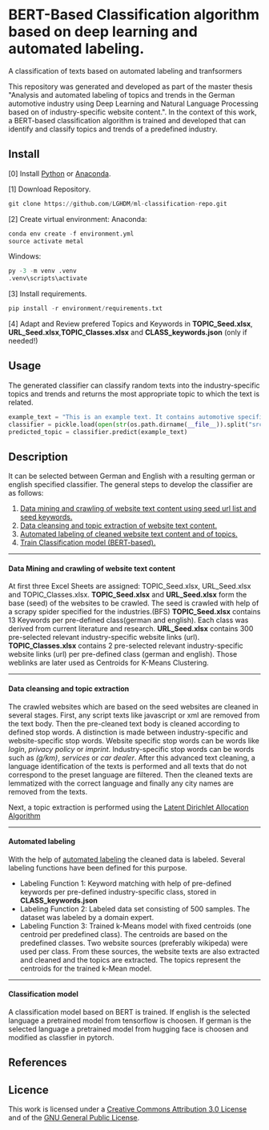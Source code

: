 # BERT-Based Classification algorithm based on deep learning and automated labeling.
A classification of texts based on automated labeling and tranfsormers

This repository was generated and developed as part of the master thesis "Analysis and automated labeling of topics and trends in the German
automotive industry using Deep Learning and Natural Language Processing based on of industry-specific website content.".
In the context of this work, a BERT-based classification algorithm is trained and developed that can identify and classify topics and trends of a predefined industry.

## Install
[0] Install [Python](https://www.python.org/downloads/release/python-3111/) or [Anaconda](https://www.anaconda.com/products/distribution).

[1] Download Repository.
```python
git clone https://github.com/LGHDM/ml-classification-repo.git
```

[2] Create virtual environment:
Anaconda:
```python
conda env create -f environment.yml
source activate metal
```
Windows:
```python
py -3 -m venv .venv
.venv\scripts\activate
```

[3] Install requirements.
```python
pip install -r environment/requirements.txt
```

[4] Adapt and Review prefered Topics and Keywords in **TOPIC_Seed.xlsx**, **URL_Seed.xlsx**,**TOPIC_Classes.xlsx** and **CLASS_keywords.json** (only if needed!)


## Usage
The generated classifier can classify random texts into the industry-specific topics and trends and returns the most appropriate topic to which the text is related. 
```python
example_text = "This is an example text. It contains automotive specific words like battery, electrical, loading station, autonomic driving and many more car words."
classifier = pickle.load(open(str(os.path.dirname(__file__)).split("src")[0] + r"models/classifier.pkl", 'rb')) 
predicted_topic = classifier.predict(example_text)
```

## Description
It can be selected between German and English with a resulting german or english specified classifier.
The general steps to develop the classifier are as follows:

   1. [Data mining and crawling of website text content using seed url list and seed keywords.](#data-mining-and-crawling-of-website-text-content)
   2. [Data cleansing and topic extraction of website text content.](#data-cleansing-and-topic-extraction)
   3. [Automated labeling of cleaned website text content and of topics.](#automated-labeling)
   4. [Train Classification model (BERT-based).](#classification-model)

***
#### Data Mining and crawling of website text content

   At first three Excel Sheets are assigned: TOPIC_Seed.xlsx, URL_Seed.xlsx and TOPIC_Classes.xlsx.
   **TOPIC_Seed.xlsx** and **URL_Seed.xlsx** form the base (seed) of the websites to be crawled. The seed is crawled with help of a scrapy spider specified for the industries.(BFS)
   **TOPIC_Seed.xlsx** contains 13 Keywords per pre-defined class(german and english). Each class was derived from current literature and research.
   **URL_Seed.xlsx** contains 300 pre-selected relevant industry-specific website links (url). 
   **TOPIC_Classes.xlsx** contains 2 pre-selected relevant industry-specific website links (url) per pre-defined class (german and english). Those weblinks are later used as Centroids for K-Means Clustering.
***
#### Data cleansing and topic extraction

   The crawled websites which are based on the seed websites are cleaned in several stages.
   First, any script texts like javascript or xml are removed from the text body. Then the pre-cleaned text body is cleaned according to defined stop words. A distinction is made between industry-specific and website-specific stop words. Website specific stop words can be words like *login*, *privacy policy* or *imprint*. Industry-specific stop words can be words such as *(g/km)*, *services* or *car dealer*. After this advanced text cleaning, a language identification of the texts is performed and all texts that do not correspond to the preset language are filtered. Then the cleaned texts are lemmatized with the correct language and finally any city names are removed from the texts. 

   Next, a topic extraction is performed using the [Latent Dirichlet Allocation Algorithm](https://scikit-learn.org/stable/modules/generated/sklearn.decomposition.LatentDirichletAllocation.html)
***
#### Automated labeling
   With the help of [automated labeling](https://www.snorkel.org/features/) the cleaned data is labeled. Several labeling functions have been defined for this purpose.
   * Labeling Function 1: Keyword matching with help of pre-defined keywords per pre-defined industry-specific class, stored in **CLASS_keywords.json**
   * Labeling Function 2: Labeled data set consisting of 500 samples. The dataset was labeled by a domain expert.
   * Labeling Function 3: Trained k-Means model with fixed centroids (one centroid per predefined class). The centroids are based on the predefined classes. Two website sources (preferably wikipeda) were used per class. From these sources, the website texts are also extracted and cleaned and the topics are extracted. The topics represent the centroids for the trained k-Mean model. 

    
***
#### Classification model
   A classification model based on BERT is trained. If english is the selected language a pretrained model from tensorflow is choosen. If german is the selected language
   a pretrained model from hugging face is choosen and modified as classfier in pytorch.

## References

## Licence
This work is licensed under a [Creative Commons Attribution 3.0 License](https://creativecommons.org/licenses/by/4.0/legalcode) and of the 
[GNU General Public License](http://www.gnu.org/licenses/).